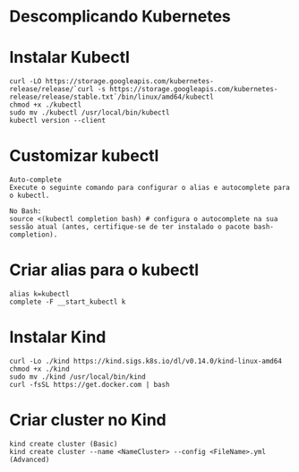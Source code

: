 # Descomplicando Kubernetes

# Instalar Kubectl

```
curl -LO https://storage.googleapis.com/kubernetes-release/release/`curl -s https://storage.googleapis.com/kubernetes-release/release/stable.txt`/bin/linux/amd64/kubectl
chmod +x ./kubectl
sudo mv ./kubectl /usr/local/bin/kubectl
kubectl version --client
```

# Customizar kubectl
```
Auto-complete
Execute o seguinte comando para configurar o alias e autocomplete para o kubectl.

No Bash:
source <(kubectl completion bash) # configura o autocomplete na sua sessão atual (antes, certifique-se de ter instalado o pacote bash-completion).
```

# Criar alias para o kubectl
```
alias k=kubectl
complete -F __start_kubectl k
```

# Instalar Kind
```
curl -Lo ./kind https://kind.sigs.k8s.io/dl/v0.14.0/kind-linux-amd64
chmod +x ./kind
sudo mv ./kind /usr/local/bin/kind
curl -fsSL https://get.docker.com | bash
```

# Criar cluster no Kind
```
kind create cluster (Basic)
kind create cluster --name <NameCluster> --config <FileName>.yml (Advanced)
```
